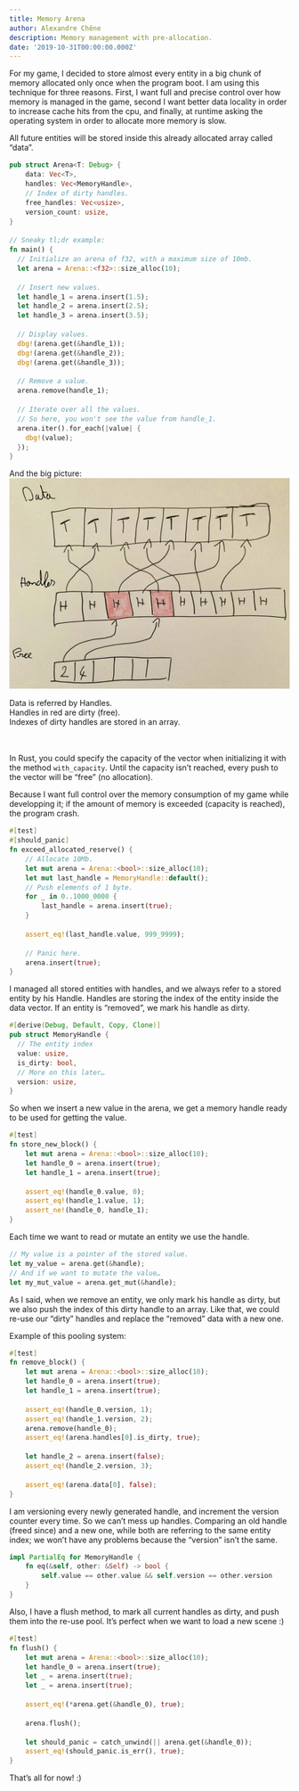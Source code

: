 ```yaml
---
title: Memory Arena
author: Alexandre Chêne
description: Memory management with pre-allocation. 
date: '2019-10-31T00:00:00.000Z'
---
```


For my game, I decided to store almost every entity in a big chunk of memory allocated only once when the program boot. I am using this technique for three reasons. First, I want full and precise control over how memory is managed in the game, second I want better data locality in order to increase cache hits from the cpu, and finally, at runtime asking the operating system in order to allocate more memory is slow.

All future entities will be stored inside this already allocated array called “data”.

```rust
pub struct Arena<T: Debug> {
    data: Vec<T>,
    handles: Vec<MemoryHandle>,
    // Index of dirty handles.
    free_handles: Vec<usize>,
    version_count: usize,
}

// Sneaky tl;dr example:
fn main() {
  // Initialize an arena of f32, with a maximum size of 10mb.
  let arena = Arena::<f32>::size_alloc(10);

  // Insert new values.
  let handle_1 = arena.insert(1.5);
  let handle_2 = arena.insert(2.5);
  let handle_3 = arena.insert(3.5);

  // Display values.
  dbg!(arena.get(&handle_1));
  dbg!(arena.get(&handle_2));
  dbg!(arena.get(&handle_3));

  // Remove a value.
  arena.remove(handle_1);

  // Iterate over all the values.
  // So here, you won't see the value from handle_1.
  arena.iter().for_each(|value| {
    dbg!(value);
  });
}
```
And the big picture: 
![Arena drawing](./arena.jpeg)

Data is referred by Handles.<br>
Handles in red are dirty (free).<br>
Indexes of dirty handles are stored in an array.<br>
<br>
<br>


In Rust, you could specify the capacity of the vector when initializing it with the method `with_capacity`. Until the capacity isn’t reached, every push to the vector will be “free” (no allocation).

Because I want full control over the memory consumption of my game while developping it; if the amount of memory is exceeded (capacity is reached), the program crash.

```rust
#[test]
#[should_panic]
fn exceed_allocated_reserve() {
    // Allocate 10Mb.
    let mut arena = Arena::<bool>::size_alloc(10);
    let mut last_handle = MemoryHandle::default();
    // Push elements of 1 byte.
    for _ in 0..1000_0000 {
        last_handle = arena.insert(true);
    }

    assert_eq!(last_handle.value, 999_9999);

    // Panic here.
    arena.insert(true);
}
```

I managed all stored entities with handles, and we always refer to a stored entity by his Handle. Handles are storing the index of the entity inside the data vector. If an entity is “removed”, we mark his handle as dirty.

```rust
#[derive(Debug, Default, Copy, Clone)]
pub struct MemoryHandle {
  // The entity index
  value: usize,
  is_dirty: bool,
  // More on this later…
  version: usize,
}
```

So when we insert a new value in the arena, we get a memory handle ready to be used for getting the value.

```rust
#[test]
fn store_new_block() {
    let mut arena = Arena::<bool>::size_alloc(10);
    let handle_0 = arena.insert(true);
    let handle_1 = arena.insert(true);

    assert_eq!(handle_0.value, 0);
    assert_eq!(handle_1.value, 1);
    assert_ne!(handle_0, handle_1);
}
```

Each time we want to read or mutate an entity we use the handle.

```rust
// My value is a pointer of the stored value.
let my_value = arena.get(&handle);
// And if we want to mutate the value…
let my_mut_value = arena.get_mut(&handle);
```

As I said, when we remove an entity, we only mark his handle as dirty, but we also push the index of this dirty handle to an array. Like that, we could re-use our “dirty” handles and replace the “removed” data with a new one.

Example of this pooling system:

```rust
#[test]
fn remove_block() {
    let mut arena = Arena::<bool>::size_alloc(10);
    let handle_0 = arena.insert(true);
    let handle_1 = arena.insert(true);

    assert_eq!(handle_0.version, 1);
    assert_eq!(handle_1.version, 2);
    arena.remove(handle_0);
    assert_eq!(arena.handles[0].is_dirty, true);

    let handle_2 = arena.insert(false);
    assert_eq!(handle_2.version, 3);

    assert_eq!(arena.data[0], false);
}
```

I am versioning every newly generated handle, and increment the version counter every time. So we can’t mess up handles. Comparing an old handle (freed since) and a new one, while both are referring to the same entity index; we won’t have any problems because the “version” isn’t the same.

```rust
impl PartialEq for MemoryHandle {
    fn eq(&self, other: &Self) -> bool {
        self.value == other.value && self.version == other.version
    }
}

```

Also, I have a flush method, to mark all current handles as dirty, and push them into the re-use pool. It’s perfect when we want to load a new scene :)

```rust
#[test]
fn flush() {
    let mut arena = Arena::<bool>::size_alloc(10);
    let handle_0 = arena.insert(true);
    let _ = arena.insert(true);
    let _ = arena.insert(true);

    assert_eq!(*arena.get(&handle_0), true);

    arena.flush();

    let should_panic = catch_unwind(|| arena.get(&handle_0));
    assert_eq!(should_panic.is_err(), true);
}
```

That’s all for now! :)

